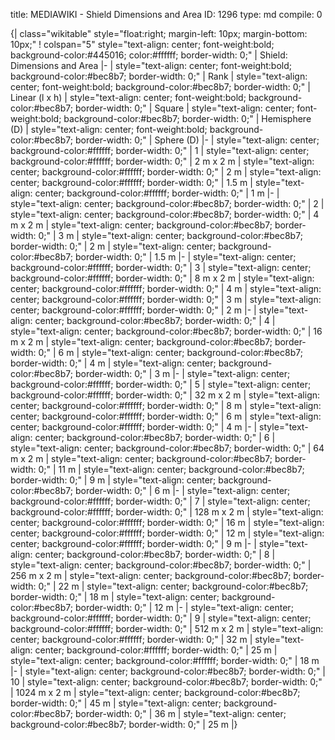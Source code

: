 title:          MEDIAWIKI - Shield Dimensions and Area
ID:             1296
type:           md
compile:        0


{| class="wikitable" style="float:right; margin-left: 10px; margin-bottom: 10px;"
! colspan="5" style="text-align: center; font-weight:bold; background-color:#445016; color:#ffffff; border-width: 0;" | Shield: Dimensions and Area
|-
| style="text-align: center; font-weight:bold; background-color:#bec8b7; border-width: 0;" | Rank
| style="text-align: center; font-weight:bold; background-color:#bec8b7; border-width: 0;" | Linear (l x h)
| style="text-align: center; font-weight:bold; background-color:#bec8b7; border-width: 0;" | Square
| style="text-align: center; font-weight:bold; background-color:#bec8b7; border-width: 0;" | Hemisphere (D)
| style="text-align: center; font-weight:bold; background-color:#bec8b7; border-width: 0;" | Sphere (D)
|-
| style="text-align: center; background-color:#ffffff; border-width: 0;" | 1
| style="text-align: center; background-color:#ffffff; border-width: 0;" | 2 m x 2 m
| style="text-align: center; background-color:#ffffff; border-width: 0;" | 2 m
| style="text-align: center; background-color:#ffffff; border-width: 0;" | 1.5 m
| style="text-align: center; background-color:#ffffff; border-width: 0;" | 1 m
|-
| style="text-align: center; background-color:#bec8b7; border-width: 0;" | 2
| style="text-align: center; background-color:#bec8b7; border-width: 0;" | 4 m x 2 m
| style="text-align: center; background-color:#bec8b7; border-width: 0;" | 3 m
| style="text-align: center; background-color:#bec8b7; border-width: 0;" | 2 m
| style="text-align: center; background-color:#bec8b7; border-width: 0;" | 1.5 m
|-
| style="text-align: center; background-color:#ffffff; border-width: 0;" | 3
| style="text-align: center; background-color:#ffffff; border-width: 0;" | 8 m x 2 m
| style="text-align: center; background-color:#ffffff; border-width: 0;" | 4 m
| style="text-align: center; background-color:#ffffff; border-width: 0;" | 3 m
| style="text-align: center; background-color:#ffffff; border-width: 0;" | 2 m
|-
| style="text-align: center; background-color:#bec8b7; border-width: 0;" | 4
| style="text-align: center; background-color:#bec8b7; border-width: 0;" | 16 m x 2 m
| style="text-align: center; background-color:#bec8b7; border-width: 0;" | 6 m
| style="text-align: center; background-color:#bec8b7; border-width: 0;" | 4 m
| style="text-align: center; background-color:#bec8b7; border-width: 0;" | 3 m
|-
| style="text-align: center; background-color:#ffffff; border-width: 0;" | 5
| style="text-align: center; background-color:#ffffff; border-width: 0;" | 32 m x 2 m
| style="text-align: center; background-color:#ffffff; border-width: 0;" | 8 m
| style="text-align: center; background-color:#ffffff; border-width: 0;" | 6 m
| style="text-align: center; background-color:#ffffff; border-width: 0;" | 4 m
|-
| style="text-align: center; background-color:#bec8b7; border-width: 0;" | 6
| style="text-align: center; background-color:#bec8b7; border-width: 0;" | 64 m x 2 m
| style="text-align: center; background-color:#bec8b7; border-width: 0;" | 11 m
| style="text-align: center; background-color:#bec8b7; border-width: 0;" | 9 m
| style="text-align: center; background-color:#bec8b7; border-width: 0;" | 6 m
|-
| style="text-align: center; background-color:#ffffff; border-width: 0;" | 7
| style="text-align: center; background-color:#ffffff; border-width: 0;" | 128 m x 2 m
| style="text-align: center; background-color:#ffffff; border-width: 0;" | 16 m
| style="text-align: center; background-color:#ffffff; border-width: 0;" | 12 m
| style="text-align: center; background-color:#ffffff; border-width: 0;" | 9 m
|-
| style="text-align: center; background-color:#bec8b7; border-width: 0;" | 8
| style="text-align: center; background-color:#bec8b7; border-width: 0;" | 256 m x 2 m
| style="text-align: center; background-color:#bec8b7; border-width: 0;" | 22 m
| style="text-align: center; background-color:#bec8b7; border-width: 0;" | 18 m
| style="text-align: center; background-color:#bec8b7; border-width: 0;" | 12 m
|-
| style="text-align: center; background-color:#ffffff; border-width: 0;" | 9
| style="text-align: center; background-color:#ffffff; border-width: 0;" | 512 m x 2 m
| style="text-align: center; background-color:#ffffff; border-width: 0;" | 32 m
| style="text-align: center; background-color:#ffffff; border-width: 0;" | 25 m
| style="text-align: center; background-color:#ffffff; border-width: 0;" | 18 m
|-
| style="text-align: center; background-color:#bec8b7; border-width: 0;" | 10
| style="text-align: center; background-color:#bec8b7; border-width: 0;" | 1024 m x 2 m
| style="text-align: center; background-color:#bec8b7; border-width: 0;" | 45 m
| style="text-align: center; background-color:#bec8b7; border-width: 0;" | 36 m
| style="text-align: center; background-color:#bec8b7; border-width: 0;" | 25 m
|}